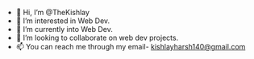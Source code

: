 - 👋 Hi, I’m @TheKishlay
- 👀 I’m interested in Web Dev.
- 🌱 I’m currently into Web Dev.
- 💞️ I’m looking to collaborate on web dev projects.
- 📫 You can reach me through my email- kishlayharsh140@gmail.com

<!---
TheKishlay/TheKishlay is a ✨ special ✨ repository because its `README.md` (this file) appears on your GitHub profile.
You can click the Preview link to take a look at your changes.
--->
